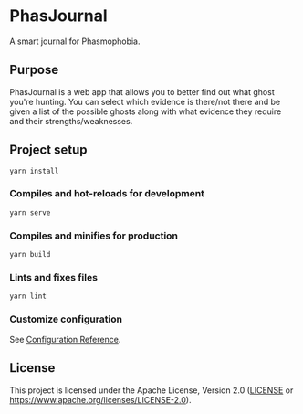 # PhasJournal

A smart journal for Phasmophobia.

## Purpose

PhasJournal is a web app that allows you to better find out
what ghost you're hunting. You can select which evidence is
there/not there and be given a list of the possible ghosts along
with what evidence they require and their strengths/weaknesses.

## Project setup
```
yarn install
```

### Compiles and hot-reloads for development
```
yarn serve
```

### Compiles and minifies for production
```
yarn build
```

### Lints and fixes files
```
yarn lint
```

### Customize configuration
See [Configuration Reference](https://cli.vuejs.org/config/).

## License

This project is licensed under the Apache License, Version 2.0
([LICENSE](LICENSE) or <https://www.apache.org/licenses/LICENSE-2.0>).
